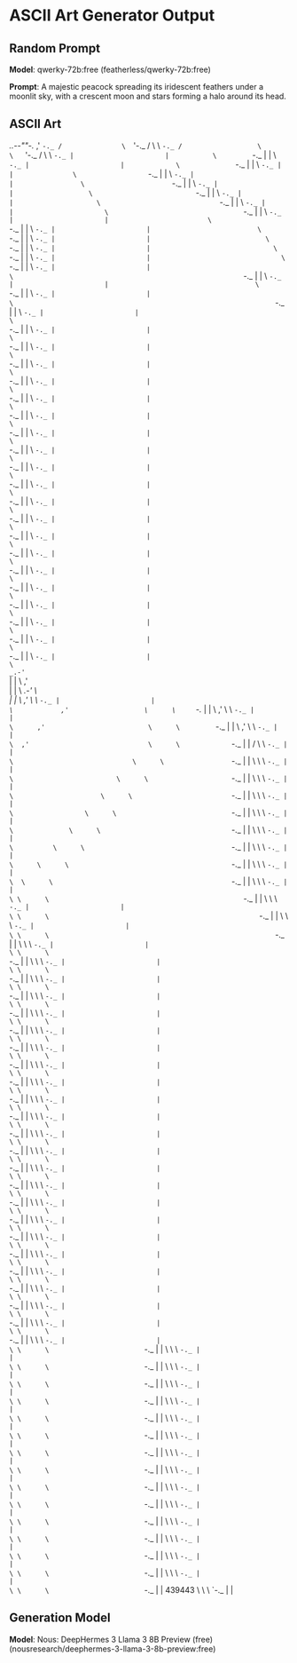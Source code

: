 # ASCII Art Generator Output

## Random Prompt

**Model**: qwerky-72b:free (featherless/qwerky-72b:free)

**Prompt**: A majestic peacock spreading its iridescent feathers under a moonlit sky, with a crescent moon and stars forming a halo around its head.

## ASCII Art

_..--""-._
     ,'           `-._
    /               \  `'-._
   /                 \     \ `-._
  /                   \       \   `'-._
 /                     \         \      `-._
|                       |           \         `-._
|                       |            \            `-._
|                       |             \              `-._
|                       |              \                `-._
|                       |               \                  `-._
|                       |                \                    `-._
|                       |                 \                      `-._
|                       |                  \                        `-._
|                       |                   \                          `-._
|                       |                    \                            `-._
|                       |                     \                              `-._
|                       |                      \                                `-._
|                       |                       \                                  `-._
|                       |                        \                                    `-._
|                       |                         \                                      `-._
|                       |                          \                                        `-._
|                       |                           \                                          `-._
|                       |                            \                                            `-._
|                       |                             \                                              `-._
|                       |                              \                                                `-._
|                       |                               \                                                  `-._
|                       |                                \                                                    `-._
|                       |                                 \                                                      `-._
|                       |                                  \                                                        `-._
|                       |                                   \                                                          `-._
|                       |                                    \                                                            `-._
|                       |                                     \                                                              `-._
|                       |                                      \                                                                `-._
|                       |                                       \                                                                  `-._
|                       |                                        \                                                                    `-._
|                       |                                         \                                                                      `-._
|                       |                                          \                                                                        `-._
|                       |                                           \                                                                          `-._
|                       |                                            \                                                                            `-._
|                       |                                             \                                                                              `-._
|                       |                                              \                                                                                `-._
|                       |                                               \                                                                                  `-._
|                       |                                                \                                                                                    `-._
|                       |                                                 \                                                                                      `-._
|                       |                                                  \                                                                                        `-._
|                       |                                                   \                                                                                          `-._
|                       |                                                    \                                                                                            `-._
|                       |                                                     \                                                                                              `-._
|                       |                                                      \                                                                                                `-._
|                       |                                                       \                                                                                                  `-._
|                       |                                                        \                                                                                                    `-._
|                       |                                                         \                                                                                                      `-._
|                       |                                                          \                                                                                                        `-._
|                       |                                                           \                                                                                                          `-._
|                       |                                                            \                                                                                                            `-._
|                       |                                                             \                                                                                                              `-._
|                       |                                                              \                                                                                                                `-._
|                       |                                                               \                                                                                                                  `-._
|                       |                                                                \                                                                                                                    `-._
|                       |                                                                 \                                                                                                                      `-._
|                       |                                                                  \                                                                                                                        `-._
|                       |                                                                   \                                                                                                                          `-._
|                       |                                                                    \                                                                                                                            `-._
|                       |                                                                     \                                                                                                                              `-._
|                       |                                                                      \                                                                                                                                `-._
|                       |                                                                       \                                                                                                                                  `-._
|                       |                                                                        \                                                                                                                                    `-._
|                       |                                                                         \                                                                                                                                      `-._
|                       |                                                                          \                                                                                                                                        `-._
|                       |                                                                           \                                                                                                                                          `-._
|                       |                                                                            \                                                                                                                                            `-._
|                       |                                                                             \                                                                                                                                             `-._
|                       |                                                                              \                                                                                                                                               `-._
|                       |                                                                               \                                                                                                                                                `-._
|                       |                                                                                \                                                                                                                                                  `-._
|                       |                                                                                 \                                                                                    _.-'`\
|                       |                                                                                  \                                                                              ,'      \
|                       |                                                                                   \                    _.-'           \      \
|                       |                                                                                    \                ,'               \      \  `-._
|                       |                                                                                     \            ,'                   \      \     `-._
|                       |                                                                                      \         ,'                      \      \       `-._
|                       |                                                                                       \      ,'                          \      \         `-._
|                       |                                                                                        \    ,'                            \      \           `-._
|                       |                                                                                         \  ,'                              \      \             `-._
|                       |                                                                                          \/                                \      \               `-._
|                       |                                                                                                 \                              \      \                 `-._
|                       |                                                                                                  \                            \      \                   `-._
|                       |                                                                                                   \                          \      \                     `-._
|                       |                                                                                                    \                        \      \                       `-._
|                       |                                                                                                     \                      \      \                         `-._
|                       |                                                                                                      \                    \      \                           `-._
|                       |                                                                                                       \                  \      \                             `-._
|                       |                                                                                                        \                \      \                               `-._
|                       |                                                                                                         \              \      \                                 `-._
|                       |                                                                                                          \            \      \                                   `-._
|                       |                                                                                                           \          \      \                                     `-._
|                       |                                                                                                            \        \      \                                       `-._
|                       |                                                                                                             \      \      \                                         `-._
|                       |                                                                                                              \    \      \                                           `-._
|                       |                                                                                                               \  \      \                                             `-._
|                       |                                                                                                                \ \      \                                               `-._
|                       |                                                                                                                 \ \      \                                                 `-._
|                       |                                                                                                                  \ \      \                                                   `-._
|                       |                                                                                                                   \ \      \                                                     `-._
|                       |                                                                                                                    \ \      \                                                       `-._
|                       |                                                                                                                     \ \      \                                                         `-._
|                       |                                                                                                                      \ \      \                                                           `-._
|                       |                                                                                                                       \ \      \                                                             `-._
|                       |                                                                                                                        \ \      \                                                               `-._
|                       |                                                                                                                         \ \      \                                                                 `-._
|                       |                                                                                                                          \ \      \                                                                   `-._
|                       |                                                                                                                           \ \      \                                                                     `-._
|                       |                                                                                                                            \ \      \                                                                       `-._
|                       |                                                                                                                             \ \      \                                                                         `-._
|                       |                                                                                                                              \ \      \                                                                           `-._
|                       |                                                                                                                               \ \      \                                                                             `-._
|                       |                                                                                                                                \ \      \                                                                               `-._
|                       |                                                                                                                                 \ \      \                                                                                 `-._
|                       |                                                                                                                                  \ \      \                                                                                   `-._
|                       |                                                                                                                                   \ \      \                                                                                     `-._
|                       |                                                                                                                                    \ \      \                                                                                       `-._
|                       |                                                                                                                                     \ \      \                                                                                         `-._
|                       |                                                                                                                                      \ \      \                                                                                           `-._
|                       |                                                                                                                                       \ \      \                                                                                             `-._
|                       |                                                                                                                                        \ \      \                                                                                               `-._
|                       |                                                                                                                                         \ \      \                                                                                                 `-._
|                       |                                                                                                                                          \ \      \                                                                                                   `-._
|                       |                                                                                                                                           \ \      \                                                                                                     `-._
|                       |                                                                                                                                            \ \      \                                                                                                       `-._
|                       |                                                                                                                                             \ \      \                                                                                                         `-._
|                       |                                                                                                                                              \ \      \                                                                                                           `-._
|                       |                                                                                                                                               \ \      \                                                                                                             `-._
|                       |                                                                                                                                                \ \      \                                                                                                               `-._
|                       |                                                                                                                                                 \ \      \                                                                                                                 `-._
|                       |                                                                                                                                                  \ \      \                                                                                                                   `-._
|                       |                                                                                                                                                   \ \      \                                                                                                                     `-._
|                       |                                                                                                                                                    \ \      \                                                                                                                       `-._
|                       |                                                                                                                                                     \ \      \                                                                                                                         `-._
|                       |                                                                                                                                                      \ \      \                                                                                                                           `-._
|                       |                                                                                                                                                       \ \      \                                                                                                                             `-._
|                       |                                                                                                                                                        \ \      \                                                                                                                               `-._
|                       |                                                                                                                                                         \ \      \                                                                                                                                  `-._
|                       |                                                                                                                                                          \ \      \                                                                                                                                    `-._
|                       |                                                                                                                                                           \ \      \                                                                                                                                      `-._
|                       |                                                                                                                                                            \ \      \                                                                                                                                        `-._
|                       |                                                                                                                                                             \ \      \                                                                                                                                          `-._
|                       |                                                                                                                                                              \ \      \                                                                                                                                            `-._
|                       |                                                                                                                                                               \ \      \                                                                                                                                              `-._
|                       |                                                                                                                                                                \ \      \                                                                                                                                                `-._
|                       |                                                                                                                                                                 \ \      \                                                                                                                                                  `-._
|                       |                                                                                                                                                                  \ \      \                                                                                    `-._
|                       |                                                                                                                                                                   \ \      \                                                                                      `-._
|                       |                                                                                                                                                                    \ \      \                        `-._
|                       |                                                                                                                                                                     \ \      \                        `-._
|                       |                                                                                                                                                                      \ \      \                        `-._
|                       |                                                                                                                                                                       \ \      \                        `-._
|                       |                                                                                                                                                                        \ \      \                        `-._
|                       |                                                                                                                                                                         \ \      \                        `-._
|                       |                                                                                                                                                                          \ \      \                        `-._
|                       |                                                                                                                                                                           \ \      \                        `-._
|                       |                                                                                                                                                                            \ \      \                        `-._
|                       |                                                                                                                                                                             \ \      \                        `-._
|                       |                                                                                                                                                                              \ \      \                        `-._
|                       |                                                                                                                                                                               \ \      \                        `-._
|                       |                                                                                                                                                                                \ \      \                        `-._
|                       |                                                                                                                                                                                 \ \      \                        `-._
|                       |                                                                                                                                                                                  \ \      \                        `-._
|                       |                                                                                                                                                                                   \ \      \                        `-._
|                       |                                                                                                                                                                                    \ \      \                        `-._
|                       |                                                                                                                                                                                     \ \      \                        `-._
|                       |                                                                                                                                                                                      \ \      \                        `-._
|                       |                                                                                                                                                                                       \ \      \                        `-._
|                       |                                                                                                                                                                                        \ \      \                        `-._
|                       |                                                                                                                                                                                         \ \      \                        `-._
|                       |                                                                                                                                                                                          \ \      \                        `-._
|                       |                                                                                                                                                                                           \ \      \                        `-._
|                       |                                                                                                                                                                                            \ \      \                        `-._
|                       |                                                                                                                                                                                             \ \      \                        `-._
|                       |                                                                                                                                                                                              \ \      \                        `-._
|                       |                                                                                                                                                                                               \ \      \                        `-._
|                       |                                                                                                                                                                                                \ \      \                        `-._
|                       |                                                                                                                                                                                                 \ \      \                        `-._
|                       |                                                                                                                                439443                                  \ \      \                        `-._
|                       |

## Generation Model

**Model**: Nous: DeepHermes 3 Llama 3 8B Preview (free) (nousresearch/deephermes-3-llama-3-8b-preview:free)
